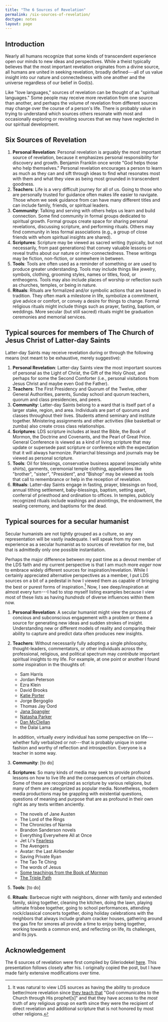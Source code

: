 ```yaml
---
title: "The 6 Sources of Revelation"
permalink: /six-sources-of-revelation/
doctype: notes
layout: page
---
```


## Introduction

Nearly all humans recognize that some kinds of transcendent experience open our minds to new ideas and perspectives.  While a theist typically believes that the most important revelation originates from a divine source, all humans are united in seeking revelation, broadly defined---all of us value insight into our nature and connectedness with one another and the universe regardless of our belief in God(s).

Like "love languages," sources of revelation can be thought of as "spiritual languages."  Some people may receive more revelation from one source than another, and perhaps the volume of revelation from different sources may change over the course of a person's life.  There is probably value in trying to understand which sources others resonate with most and occasionally exploring or revisiting sources that we may have neglected in our spiritual development.

## Six Sources of Revelation

1. **Personal Revelation**: Personal revelation is arguably the most important source of revelation, because it emphasizes personal responsibility for discovery and growth. Benjamin Franklin once wrote "God helps those who help themselves."  Personal revelation encourages a person to learn as much as they can and sift through ideas to find what resonates most with them and what they view as being most grounded in transcendent goodness.
2. **Teachers**: Life is a very difficult journey for all of us. Going to those who are personally trusted for guidance often makes life easier to navigate. Those whom we seek guidance from can have many different titles and can include family, friends, or spiritual leaders.
3. **Community**: Talking and serving with others helps us learn and build connection.  Some find community in formal groups dedicated to spiritual growth.  Formal groups create space for sharing personal revelations,  discussing scripture, and performing rituals.  Others may find community in less formal associations (e.g., a group of close friends with whom spiritual insights are shared).
4. **Scriptures**: Scripture may be viewed as sacred writing (typically, but not necessarily, from past generations) that convey valuable lessons or reveal truths about our nature or inter-connectedness.  These writings may be fiction, non-fiction, or somewhere in between.
5. **Tools**: Tools are often used as a reminder of something or are used to produce greater understanding.  Tools may include things like jewelry, symbols, clothing, grooming styles, names or titles, food, or entheogens.  Tools may also include places of worship or reflection such as churches, temples, or being in nature.
6. **Rituals**: Rituals are formalized and/or symbolic actions that are based in tradition. They often mark a milestone in life, symbolize a commitment, give advice or comfort, or convey a desire for things to change.  Formal religious rituals might include things such as prayer, fasting, baptism, or weddings.  More secular (but still sacred) rituals might be graduation ceremonies and memorial services.

## Typical sources for members of The Church of Jesus Christ of Latter-day Saints

Latter-day Saints may receive revelation during or through the following means (not meant to be exhaustive, merely suggestive):

1. **Personal Revelation**: Latter-day Saints view the most important sources of personal as the Light of Christ, the Gift of the Holy Ghost, and perhaps for some the Second Comforter (i.e., personal visitations from Jesus Christ and maybe even God the Father).
2. **Teachers**: The First Presidency and Quorum of the Twelve, other General Authorities, parents, Sunday school and quorum teachers, quorum and class presidencies, and peers.
3. **Community**: Latter-day Saints belong to a ward that is itself part of a larger stake, region, and area.  Individuals are part of quorums and classes throughout their lives.  Students attend seminary and institute together.  Ministering assignments and other activities (like basketball or zumba) also create cross class relationships.
4. **Scriptures**: LDS scripture includes at least the Bible, the Book of Mormon, the Doctrine and Covenants, and the Pearl of Great Price.  General Conference is viewed as a kind of living scripture that may update or supersede past scripture or conference with the expectation that it will always harmonize.  Patriarchal blessings and journals may be viewed as personal scripture.
5. **Tools**: Oil for blessings, conservative business apparel (especially white shirts), garments, ceremonial temple clothing, appellations like "brother", "sister", "President", and "Bishop" may be viewed as tools that call to remembrance or help in the reception of revelation.
6. **Rituals**: Latter-day Saints engage in fasting, prayer, blessings on food, annual tithing settlement, baby-blessings, baptism, setting apart, conferral of priesthood and ordination to offices.  In temples, publicly recognized rituals include washings and anointings, the endowment, the sealing ceremony, and baptisms for the dead.

## Typical sources for a secular humanist

Secular humanists are not tightly grouped as a culture, so any representation will be vastly inadequate.  I will speak from my own experience as a secular humanist as to sources of revelation for me, but that is admittedly only one possible instantiation.

Perhaps the major difference between my past time as a devout member of the LDS faith and my current perspective is that I am much more _eager_ now to embrace widely different sources for inspiration/revelation. While I certainly appreciated alternative perspectives as a member, I put LDS sources on a bit of a pedestal in how I viewed them as capable of bringing the best or purest forms of inspiration.[^lds_best_inspiration]  Now, I see deep/inspiration at almost every turn---I had to stop myself listing examples because I view most of these lists as having _hundreds_ of diverse influences within them now.

1. **Personal Revelation**: A secular humanist might view the process of concious and subconscious engagement with a problem or theme a source for generating new ideas and sudden strokes of insight.  Understanding new or different models of reality and comparing their ability to capture and predict data often produces new insights.
2. **Teachers**: Without necessarily fully adopting a single philosophy, thought-leaders, commentators, or other individuals across the professional, religious, and political spectrum may _contribute_ important spiritual insights to my life. For example, at one point or another I found _some_ inspiration in the thoughts of:
    * Sam Harris
    * Jordan Peterson
    * Ezra Klein
    * David Brooks
    * [Katie Porter](https://www.brainyquote.com/authors/katie-porter-quotes)
    * Jorge Bergoglio
    * Thomas Jay Oord
    * [Jana Spangler](https://www.youtube.com/watch?v=OPm3zDbyYy4)
    * [Natasha Parker](https://mormonstories.org/podcast/natasha-helfer-parker-mormon-sex-therapist/)
    * [Dan McClellan](https://www.tiktok.com/@maklelan)
    * the Dalai Lama

    In addition, virtually _every_ individual has some perspective on life---whether fully verbalized or not---that is probably unique in some fashion and worthy of reflection and introspection. Everyone is a teacher in some way.
3. **Community**: [to do]
4. **Scriptures**: So many kinds of media may seek to provide profound lessons on how to live life and the consequences of certain choices.  Some of these are recognized as scripture by various religions, but many of them are categorized as popular media. Nonetheless, modern media productions may be grappling with existential questions, questions of meaning and purpose that are as profound in their own right as any texts written anciently.
    * The novels of Jane Austen
    * The Lord of the Rings
    * The Chronicles of Narnia
    * Brandon Sanderson novels
    * Everything Everywhere All at Once
    * Jet Li's [Fearless](https://www.imdb.com/title/tt0446059/)
    * The Avengers
    * Avatar: the Last Airbender
    * Saving Private Ryan
    * The Tao Te Ching
    * The words of Jesus
    * [Some teachings from the Book of Mormon](https://www.reddit.com/r/mormon/comments/r63zlp/what_does_the_book_of_mormon_actually_teach/hmqvawf/)
    * [The Triple Path](http://triplepath.org/download)

5. **Tools**: [to do]
6. **Rituals**: Barbecue night with neighbors, dinner with family and extended family, skiing together, cleaning the kitchen, doing the lawn, playing ultimate frisbee together, going to school performances, attending rock/classical concerts together, doing holiday celebrations with the neighbors that always include graham cracker houses, gathering around the gas fire for smores all provide a time to enjoy being together, working towards a common end, and reflecting on life, its challenges, and its joys.

## Acknowledgement

The 6 sources of revelation were first compiled by Gileriodekel [here](https://www.reddit.com/r/mormon/comments/f2vqrj/6_sources_of_revelation/).  This presentation follows closely after his.  I originally copied the post, but I have made fairly extensive modifications over time.

[^lds_best_inspiration]: It was natural to view LDS sources as having the ability to produce better/more revelation since [they teach that](https://abn.churchofjesuschrist.org/study/manual/gospel-principles/chapter-9-prophets-of-god?lang=eng) "God communicates to the Church through His prophet[s]" and that they have access to the _most_ truth of any religious group on earth since they were the recipient of direct revelation and additional scripture that is not honored by most other religions.
